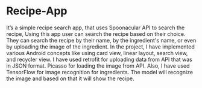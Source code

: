 # Recipe-App  
It’s a simple recipe search app, that uses Spoonacular API to search the recipe,
Using this app user can search the recipe based on their choice. They can search the recipe by their name, by the ingredient's name, or even by uploading the image of the ingredient. 
In the project, I have implemented various Android concepts like using card view, linear layout, search view, and recycler view. 
I have used retrofit for uploading data from API that was in JSON format.
Picasso for loading the image from API.
Also, I have used TensorFlow for image recognition for ingredients. The model will recognize the image and based on that it will show the recipe.
